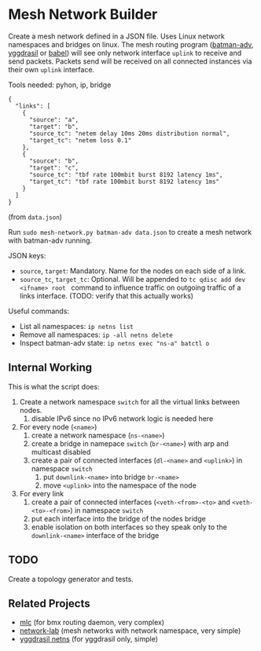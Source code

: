 # Mesh Network Builder

Create a mesh network defined in a JSON file. Uses Linux network namespaces and bridges on linux.
The mesh routing program ([batman-adv](https://www.open-mesh.org/projects/open-mesh/wiki), [yggdrasil](https://github.com/yggdrasil-network) or [babel](https://www.irif.fr/~jch/software/babel/)) will see only network interface `uplink` to receive and send packets.
Packets send will be received on all connected instances via their own `uplink` interface.

Tools needed: pyhon, ip, bridge

```
{
  "links": [
    {
      "source": "a",
      "target": "b",
      "source_tc": "netem delay 10ms 20ms distribution normal",
      "target_tc": "netem loss 0.1"
    },
    {
      "source": "b",
      "target": "c",
      "source_tc": "tbf rate 100mbit burst 8192 latency 1ms",
      "target_tc": "tbf rate 100mbit burst 8192 latency 1ms"
    }
  ]
}
```
(from `data.json`)

Run `sudo mesh-network.py batman-adv data.json` to create a mesh network with batman-adv running.

JSON keys:
- `source`, `target`: Mandatory. Name for the nodes on each side of a link.
- `source_tc`, `target_tc`: Optional. Will be appended to `tc qdisc add dev <ifname> root ` command to influence traffic on outgoing traffic of a links interface. (TODO: verify that this actually works)

Useful commands:

- List all namespaces: `ip netns list`
- Remove all namespaces: `ip -all netns delete`
- Inspect batman-adv state: `ip netns exec "ns-a" batctl o`

## Internal Working

This is what the script does:

1. Create a network namespace `switch` for all the virtual links between nodes.
    1. disable IPv6 since no IPv6 network logic is needed here
2. For every node (`<name>`)
    1. create a network namespace (`ns-<name>`)
    2. create a bridge in namepace `switch` (`br-<name>`) with arp and multicast disabled
    3. create a pair of connected interfaces (`dl-<name>` and `<uplink>`) in namespace `switch`
        1. put `downlink-<name>` into bridge `br-<name>`
        2. move `<uplink>` into the namespace of the node
3. For every link
    1. create a pair of connected interfaces (`<veth-<from>-<to>` and `<veth-<to>-<from>`) in namespace `switch`
    2. put each interface into the bridge of the nodes bridge
    3. enable isolation on both interfaces so they speak only to the `downlink-<name>` interface of the bridge

## TODO

Create a topology generator and tests.

## Related Projects

- [mlc](https://github.com/axn/mlc) (for bmx routing daemon, very complex)
- [network-lab](https://github.com/sudomesh/network-lab) (mesh networks with network namespace, very simple)
- [yggdrasil netns](https://github.com/yggdrasil-network/yggdrasil-go/blob/master/misc/run-schannel-netns) (for yggdrasil only, simple)

